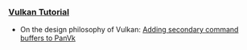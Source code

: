 ### [Vulkan Tutorial](https://vulkan-tutorial.com/)

- On the design philosophy of Vulkan:
[Adding secondary command buffers to PanVk](https://www.collabora.com/news-and-blog/blog/2022/06/15/adding-secondary-command-buffers-to-panvk-driver/)

